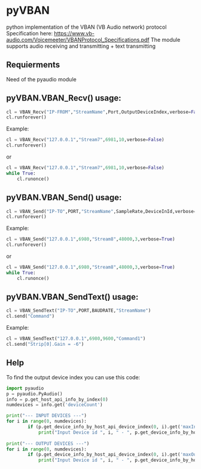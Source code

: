 # pyVBAN
python implementation of the VBAN (VB Audio network) protocol
Specification here: https://www.vb-audio.com/Voicemeeter/VBANProtocol_Specifications.pdf
The module supports audio receiving and transmitting + text transmitting 

## Requierments
Need of the pyaudio module

## pyVBAN.VBAN_Recv() usage:
```python
cl = VBAN_Recv("IP-FROM","StreamName",Port,OutputDeviceIndex,verbose=False)
cl.runforever()
```

Example:
```python
cl = VBAN_Recv("127.0.0.1","Stream7",6981,10,verbose=False)
cl.runforever()
```
or

```python
cl = VBAN_Recv("127.0.0.1","Stream7",6981,10,verbose=False)
while True:
	cl.runonce()
```

## pyVBAN.VBAN_Send() usage:
```python
cl = VBAN_Send("IP-TO",PORT,"StreamName",SampleRate,DeviceInId,verbose=False)
cl.runforever()
```

Example:
```python
cl = VBAN_Send("127.0.0.1",6980,"Stream8",48000,3,verbose=True)
cl.runforever()
```
or

```python
cl = VBAN_Send("127.0.0.1",6980,"Stream8",48000,3,verbose=True)
while True:
	cl.runonce()
```

## pyVBAN.VBAN_SendText() usage:
```python
cl = VBAN_SendText("IP-TO",PORT,BAUDRATE,"StreamName")
cl.send("Command")
```

Example:
```python
cl = VBAN_SendText("127.0.0.1",6980,9600,"Command1")
cl.send("Strip[0].Gain = -6")
```

## Help
To find the output device index you can use this code:

```python
import pyaudio
p = pyaudio.PyAudio()
info = p.get_host_api_info_by_index(0)
numdevices = info.get('deviceCount')

print("--- INPUT DEVICES ---")
for i in range(0, numdevices):
        if (p.get_device_info_by_host_api_device_index(0, i).get('maxInputChannels')) > 0:
            print("Input Device id ", i, " - ", p.get_device_info_by_host_api_device_index(0, i).get('name'))
            
print("--- OUTPUT DEVICES ---")
for i in range(0, numdevices):
        if (p.get_device_info_by_host_api_device_index(0, i).get('maxOutputChannels')) > 0:
            print("Input Device id ", i, " - ", p.get_device_info_by_host_api_device_index(0, i).get('name'))
```
